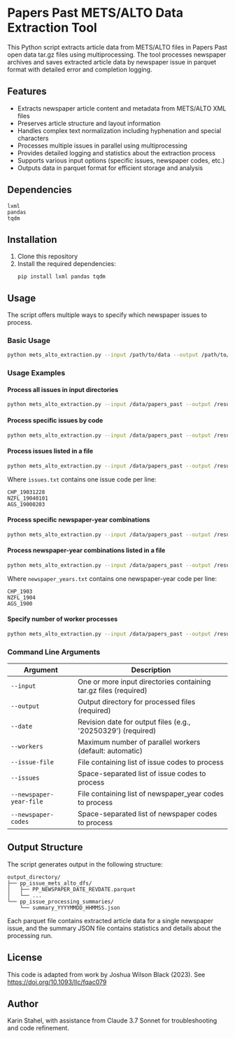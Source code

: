 # Papers Past METS/ALTO Data Extraction Tool

This Python script extracts article data from METS/ALTO files in Papers Past open data tar.gz files using multiprocessing. The tool processes newspaper archives and saves extracted article data by newspaper issue in parquet format with detailed error and completion logging.

## Features

- Extracts newspaper article content and metadata from METS/ALTO XML files
- Preserves article structure and layout information
- Handles complex text normalization including hyphenation and special characters
- Processes multiple issues in parallel using multiprocessing
- Provides detailed logging and statistics about the extraction process
- Supports various input options (specific issues, newspaper codes, etc.)
- Outputs data in parquet format for efficient storage and analysis

## Dependencies

```
lxml
pandas
tqdm
```

## Installation

1. Clone this repository
2. Install the required dependencies:
   ```
   pip install lxml pandas tqdm
   ```

## Usage

The script offers multiple ways to specify which newspaper issues to process.

### Basic Usage

```bash
python mets_alto_extraction.py --input /path/to/data --output /path/to/output --date 20250329
```

### Usage Examples

#### Process all issues in input directories

```bash
python mets_alto_extraction.py --input /data/papers_past --output /results --date 20250329
```

#### Process specific issues by code

```bash
python mets_alto_extraction.py --input /data/papers_past --output /results --date 20250329 --issues CHP_19031228 NZFL_19040101
```

#### Process issues listed in a file

```bash
python mets_alto_extraction.py --input /data/papers_past --output /results --date 20250329 --issue-file issues.txt
```

Where `issues.txt` contains one issue code per line:
```
CHP_19031228
NZFL_19040101
AGS_19000203
```

#### Process specific newspaper-year combinations

```bash
python mets_alto_extraction.py --input /data/papers_past --output /results --date 20250329 --newspaper-codes CHP_1903 NZFL_1904
```

#### Process newspaper-year combinations listed in a file

```bash
python mets_alto_extraction.py --input /data/papers_past --output /results --date 20250329 --newspaper-year-file newspaper_years.txt
```

Where `newspaper_years.txt` contains one newspaper-year code per line:
```
CHP_1903
NZFL_1904
AGS_1900
```

#### Specify number of worker processes

```bash
python mets_alto_extraction.py --input /data/papers_past --output /results --date 20250329 --workers 8
```

### Command Line Arguments

| Argument | Description |
|----------|-------------|
| `--input` | One or more input directories containing tar.gz files (required) |
| `--output` | Output directory for processed files (required) |
| `--date` | Revision date for output files (e.g., '20250329') (required) |
| `--workers` | Maximum number of parallel workers (default: automatic) |
| `--issue-file` | File containing list of issue codes to process |
| `--issues` | Space-separated list of issue codes to process |
| `--newspaper-year-file` | File containing list of newspaper_year codes to process |
| `--newspaper-codes` | Space-separated list of newspaper codes to process |

## Output Structure

The script generates output in the following structure:

```
output_directory/
├── pp_issue_mets_alto_dfs/
│   ├── PP_NEWSPAPER_DATE_REVDATE.parquet
│   └── ...
└── pp_issue_processing_summaries/
    └── summary_YYYYMMDD_HHMMSS.json
```

Each parquet file contains extracted article data for a single newspaper issue, and the summary JSON file contains statistics and details about the processing run.

## License

This code is adapted from work by Joshua Wilson Black (2023). See https://doi.org/10.1093/llc/fqac079

## Author

Karin Stahel, with assistance from Claude 3.7 Sonnet for troubleshooting and code refinement.
